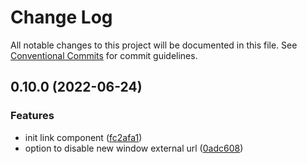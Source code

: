 # Change Log

All notable changes to this project will be documented in this file.
See [Conventional Commits](https://conventionalcommits.org) for commit guidelines.

## 0.10.0 (2022-06-24)


### Features

* init link component ([fc2afa1](https://github.com/JulianCataldo/astro/commit/fc2afa191cd34450df1f47812339c0a5b51915f0))
* option to disable new window external url ([0adc608](https://github.com/JulianCataldo/astro/commit/0adc6088d5dc983aa8fb92f8e61bbb7f8a2c58c1))
